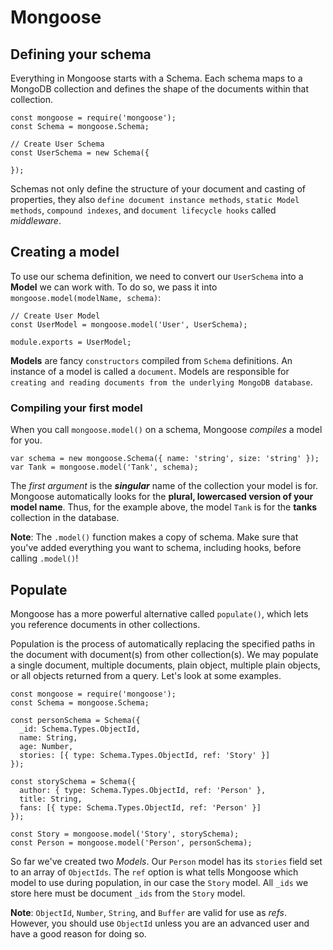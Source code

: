 # Mongoose
## Defining your schema
Everything in Mongoose starts with a Schema. Each schema maps to a MongoDB collection and defines the shape of the documents within that collection.
```
const mongoose = require('mongoose');
const Schema = mongoose.Schema;

// Create User Schema
const UserSchema = new Schema({

});
```
Schemas not only define the structure of your document and casting of properties, they also `define document instance methods`, `static Model methods`, `compound indexes`, and `document lifecycle hooks` called _middleware_.

## Creating a model
To use our schema definition, we need to convert our `UserSchema` into a **Model** we can work with. To do so, we pass it into `mongoose.model(modelName, schema)`:
```
// Create User Model
const UserModel = mongoose.model('User', UserSchema);

module.exports = UserModel;
```
**Models** are fancy `constructors` compiled from `Schema` definitions. An instance of a model is called a `document`. Models are responsible for `creating and reading documents from the underlying MongoDB database`.

### Compiling your first model
When you call `mongoose.model()` on a schema, Mongoose _compiles_ a model for you.
```
var schema = new mongoose.Schema({ name: 'string', size: 'string' });
var Tank = mongoose.model('Tank', schema);
```
The _first argument_ is the **_singular_** name of the collection your model is for. Mongoose automatically looks for the **plural, lowercased version of your model name**. Thus, for the example above, the model `Tank` is for the **tanks** collection in the database.

**Note**: The `.model()` function makes a copy of schema. Make sure that you've added everything you want to schema, including hooks, before calling `.model()`!

## Populate
Mongoose has a more powerful alternative called `populate()`, which lets you reference documents in other collections.

Population is the process of automatically replacing the specified paths in the document with document(s) from other collection(s). We may populate a single document, multiple documents, plain object, multiple plain objects, or all objects returned from a query. Let's look at some examples.
```
const mongoose = require('mongoose');
const Schema = mongoose.Schema;

const personSchema = Schema({
  _id: Schema.Types.ObjectId,
  name: String,
  age: Number,
  stories: [{ type: Schema.Types.ObjectId, ref: 'Story' }]
});

const storySchema = Schema({
  author: { type: Schema.Types.ObjectId, ref: 'Person' },
  title: String,
  fans: [{ type: Schema.Types.ObjectId, ref: 'Person' }]
});

const Story = mongoose.model('Story', storySchema);
const Person = mongoose.model('Person', personSchema);
```
So far we've created two _Models_. Our `Person` model has its `stories` field set to an array of `ObjectIds`. The `ref` option is what tells Mongoose which model to use during population, in our case the `Story` model. All `_ids` we store here must be document `_ids` from the `Story` model.

**Note**: `ObjectId`, `Number`, `String`, and `Buffer` are valid for use as _refs_. However, you should use `ObjectId` unless you are an advanced user and have a good reason for doing so.
